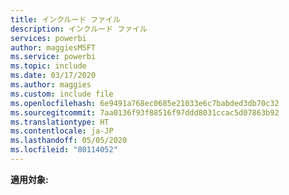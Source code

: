 ```yaml
---
title: インクルード ファイル
description: インクルード ファイル
services: powerbi
author: maggiesMSFT
ms.service: powerbi
ms.topic: include
ms.date: 03/17/2020
ms.author: maggies
ms.custom: include file
ms.openlocfilehash: 6e9491a768ec0685e21033e6c7babded3db70c32
ms.sourcegitcommit: 7aa0136f93f88516f97ddd8031ccac5d07863b92
ms.translationtype: HT
ms.contentlocale: ja-JP
ms.lasthandoff: 05/05/2020
ms.locfileid: "80114052"
---
```

**適用対象:**